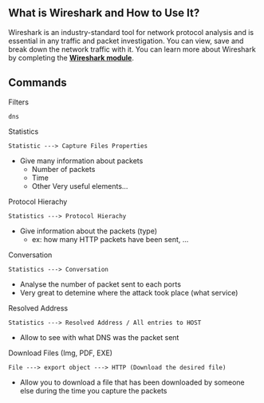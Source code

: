 ## What is Wireshark and How to Use It?

Wireshark is an industry-standard tool for network protocol analysis and is essential in any traffic and packet investigation. You can view, save and break down the network traffic with it. You can learn more about Wireshark by completing the [**Wireshark module**](https://tryhackme.com/module/wireshark).

## Commands

Filters
```
dns
```


Statistics
```
Statistic ---> Capture Files Properties
```

- Give many information about packets
	- Number of packets
	- Time
	- Other Very useful elements...


Protocol Hierachy
```
Statistics ---> Protocol Hierachy
```

- Give information about the packets (type)
	- ex: how many HTTP packets have been sent, ...


Conversation
```
Statistics ---> Conversation
```

- Analyse the number of packet sent to each ports
- Very great to detemine where the attack took place (what service)


Resolved Address
```
Statistics ---> Resolved Address / All entries to HOST
```

- Allow to see with what DNS was the packet sent


Download Files (Img, PDF, EXE)
```
File ---> export object ---> HTTP (Download the desired file)
```

- Allow you to download a file that has been downloaded by someone else during the time you capture the packets